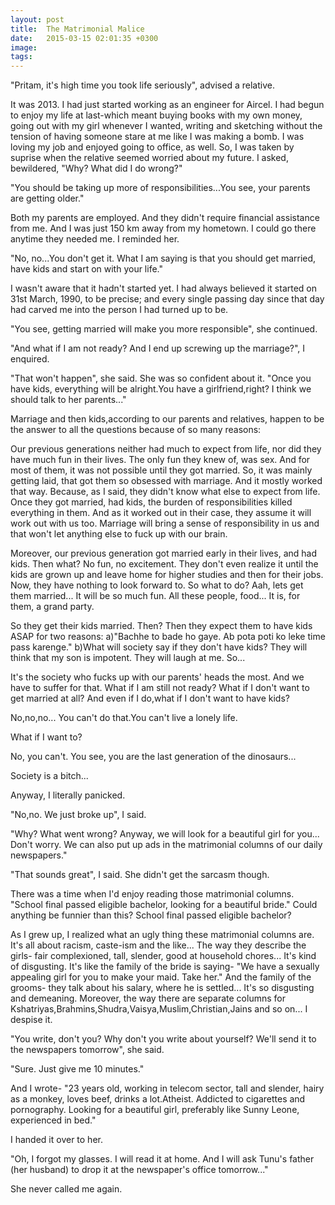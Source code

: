 ```yaml
---
layout: post
title:  The Matrimonial Malice
date:   2015-03-15 02:01:35 +0300
image:  
tags:   
---
```

"Pritam, it's high time you took life seriously", advised a relative.

It was 2013. I had just started working as an engineer for Aircel. I had begun to enjoy my life at last-which meant buying books with my own money, going out with my girl whenever I wanted, writing and sketching without the tension of having someone stare at me like I was making a bomb. I was loving my job and enjoyed going to office, as well. So, I was taken by suprise when the relative seemed worried about my future. I asked, bewildered, "Why? What did I do wrong?"

"You should be taking up more of responsibilities...You see, your parents are getting older."

Both my parents are employed. And they didn't require financial assistance from me. And I was just 150 km away from my hometown. I could go there anytime they needed me. I reminded her.

"No, no...You don't get it. What I am saying is that you should get married, have kids and start on with your life."

I wasn't aware that it hadn't started yet. I had always believed it started on 31st March, 1990, to be precise; and every single passing day since that day had carved me into the person I had turned up to be.

"You see, getting married will make you more responsible", she continued.

"And what if I am not ready? And I end up screwing up the marriage?", I enquired.

"That won't happen", she said. She was so confident about it. "Once you have kids, everything will be alright.You have a girlfriend,right? I think we should talk to her parents..."

Marriage and then kids,according to our parents and relatives, happen to be the answer to all the questions because of so many reasons:

Our previous generations neither had much to expect from life, nor did they have much fun in their lives. The only fun they knew of, was sex. And for most of them, it was not possible until they got married. So, it was mainly getting laid, that got them so obsessed with marriage. And it mostly worked that way. Because, as I said, they didn't know what else to expect from life. Once they got married, had kids, the burden of responsibilities killed everything in them. And as it worked out in their case, they assume it will work out with us too. Marriage will bring a sense of responsibility in us and that won't let anything else to fuck up with our brain.

Moreover, our previous generation got married early in their lives, and had kids. Then what? No fun, no excitement. They don't even realize it until the kids are grown up and leave home for higher studies and then for their jobs. Now, they have nothing to look forward to. So what to do? Aah, lets get them married... It will be so much fun. All these people, food... It is, for them, a grand party.

So they get their kids married. Then? Then they expect them to have kids ASAP for two reasons:
a)"Bachhe to bade ho gaye. Ab pota poti ko leke time pass karenge."
b)What will society say if they don't have kids? They will think that my son is impotent. They will laugh at me. So...

It's the society who fucks up with our parents' heads the most. And we have to suffer for that. What if I am still not ready? What if I don't want to get married at all? And even if I do,what if I don't want to have kids?

No,no,no... You can't do that.You can't live a lonely life.

What if I want to?

No, you can't. You see, you are the last generation of the dinosaurs...

Society is a bitch...

Anyway, I literally panicked.

"No,no. We just broke up", I said.

"Why? What went wrong? Anyway, we will look for a beautiful girl for you... Don't worry. We can also put up ads in the matrimonial columns of our daily newspapers."

"That sounds great", I said. She didn't get the sarcasm though.

There was a time when I'd enjoy reading those matrimonial columns. "School final passed eligible bachelor, looking for a beautiful bride." Could anything be funnier than this? School final passed eligible bachelor?

As I grew up, I realized what an ugly thing these matrimonial columns are. It's all about racism, caste-ism and the like... The way they describe the girls- fair complexioned, tall, slender, good at household chores... It's kind of disgusting. It's like the family of the bride is saying- "We have a sexually appealing girl for you to make your maid. Take her." And the family of the grooms- they talk about his salary, where he is settled... It's so disgusting and demeaning. Moreover, the way there are separate columns for Kshatriyas,Brahmins,Shudra,Vaisya,Muslim,Christian,Jains and so on... I despise it.

"You write, don't you? Why don't you write about yourself? We'll send it to the newspapers tomorrow", she said.

"Sure. Just give me 10 minutes."

And I wrote- "23 years old, working in telecom sector, tall and slender, hairy as a monkey, loves beef, drinks a lot.Atheist. Addicted to cigarettes and pornography. Looking for a beautiful girl, preferably like Sunny Leone, experienced in bed."

I handed it over to her.

"Oh, I forgot my glasses. I will read it at home. And I will ask Tunu's father (her husband) to drop it at the newspaper's office tomorrow..."

She never called me again.
